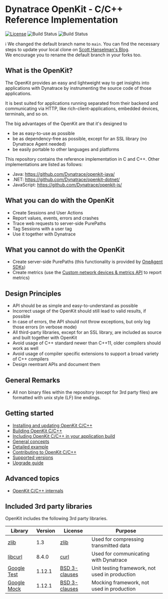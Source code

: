 # Dynatrace OpenKit - C/C++ Reference Implementation

 [![License](https://img.shields.io/badge/License-Apache%202.0-blue.svg)](https://opensource.org/licenses/Apache-2.0)
 ![Build Status](https://github.com/Dynatrace/openkit-native/actions/workflows/windows.yml/badge.svg)
 ![Build Status](https://github.com/Dynatrace/openkit-native/actions/workflows/linux.yml/badge.svg)

:information_source: We changed the default branch name to `main`. You can find the necessary steps to update your local clone on [Scott Hanselman's Blog](https://www.hanselman.com/blog/EasilyRenameYourGitDefaultBranchFromMasterToMain.aspx).  
We encourage you to rename the default branch in your forks too.

## What is the OpenKit?

The OpenKit provides an easy and lightweight way to get insights into applications with Dynatrace by instrumenting the source code of those applications.

It is best suited for applications running separated from their backend and communicating via HTTP, like rich-client-applications, embedded devices, terminals, and so on.

The big advantages of the OpenKit are that it's designed to
* be as easy-to-use as possible
* be as dependency-free as possible, except for an SSL library (no Dynatrace Agent needed)
* be easily portable to other languages and platforms

This repository contains the reference implementation in C and C++. Other implementations are listed as follows:
* Java: https://github.com/Dynatrace/openkit-java/
* .NET: https://github.com/Dynatrace/openkit-dotnet/
* JavaScript: https://github.com/Dynatrace/openkit-js/

## What you can do with the OpenKit
* Create Sessions and User Actions
* Report values, events, errors and crashes
* Trace web requests to server-side PurePaths
* Tag Sessions with a user tag
* Use it together with Dynatrace

## What you cannot do with the OpenKit
* Create server-side PurePaths (this functionality is provided by [OneAgent SDKs](https://github.com/Dynatrace/OneAgent-SDK))
* Create metrics (use the [Custom network devices & metrics API](https://www.dynatrace.com/support/help/dynatrace-api/timeseries/what-does-the-custom-network-devices-and-metrics-api-provide/) to report metrics)

## Design Principles
* API should be as simple and easy-to-understand as possible
* Incorrect usage of the OpenKit should still lead to valid results, if possible
* In case of errors, the API should not throw exceptions, but only log those errors (in verbose mode)
* All third-party libraries, except for an SSL library, are included as source and built together with OpenKit
* Avoid usage of C++ standard newer than C++11, older compilers should work as well
* Avoid usage of compiler specific extensions to support a broad variety of C++ compilers
* Design reentrant APIs and document them

## General Remarks

* All non binary files within the repository (except for 3rd party files) are formatted with unix style (LF) line endings.

## Getting started
* [Installing and updating OpenKit C/C++][installing]
* [Building OpenKit C/C++][building]
* [Including OpenKit C/C++ in your application build][including_openkit]
* [General concepts][concepts]
* [Detailed example][example]
* [Contributing to OpenKit C/C++][contributing]
* [Supported versions][supported_versions]
* [Upgrade guide][upgrade_guide]

## Advanced topics
* [OpenKit C/C++ internals][internals]

## Included 3rd party libraries
OpenKit includes the following 3rd party libraries.

| Library                     | Version | License                        | Purpose                                        |
|-----------------------------|---------|--------------------------------|------------------------------------------------|
| [zlib][zlib-readme]         | 1.3     | [zlib][zlib-readme]            | Used for compressing transmitted data          |
| [libcurl][curl-readme]      | 8.4.0   | [curl][curl-license]           | Used for communicating with Dynatrace   |
| [Google Test][gtest-readme] | 1.12.1  | [BSD 3-clauses][gtest-license] | Unit testing framework, not used in production |
| [Google Mock][gmock-readme] | 1.12.1  | [BSD 3-clauses][gmock-license] | Mocking framework, not used in production      |

[installing]: ./docs/installing.md
[concepts]: ./docs/concepts.md
[example]: ./docs/example.md
[contributing]: ./CONTRIBUTING.md
[supported_versions]: ./docs/supported_versions.md
[upgrade_guide]: ./docs/upgrade_guide.md
[including_openkit]: ./docs/including_openkit.md
[building]: ./docs/building-openkit.md
[internals]: ./docs/internals.md
[zlib-readme]: ./3rdparty/zlib-1.2.11/README
[curl-readme]: ./3rdparty/curl-7.59.0/README
[curl-license]: ./3rdparty/curl-7.59.0/COPYING
[gtest-readme]: ./3rdparty/googletest-release-1.10.0/googletest/README.md
[gtest-license]: ./3rdparty/googletest-release-1.10.0/googletest/LICENSE
[gmock-readme]: ./3rdparty/googletest-release-1.10.0/googlemock/README.md
[gmock-license]: ./3rdparty/googletest-release-1.10.0/googlemock/LICENSE
